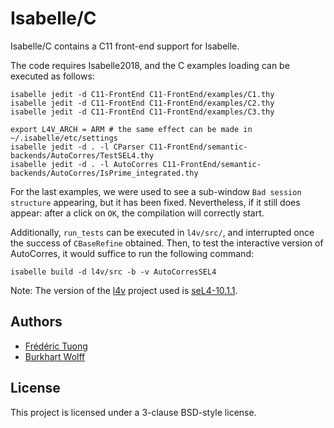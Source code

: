 # Isabelle/C

Isabelle/C contains a C11 front-end support for Isabelle.

The code requires Isabelle2018, and the C examples loading can be executed as
follows:

```console
isabelle jedit -d C11-FrontEnd C11-FrontEnd/examples/C1.thy
isabelle jedit -d C11-FrontEnd C11-FrontEnd/examples/C2.thy
isabelle jedit -d C11-FrontEnd C11-FrontEnd/examples/C3.thy
```

```console
export L4V_ARCH = ARM # the same effect can be made in ~/.isabelle/etc/settings
isabelle jedit -d . -l CParser C11-FrontEnd/semantic-backends/AutoCorres/TestSEL4.thy
isabelle jedit -d . -l AutoCorres C11-FrontEnd/semantic-backends/AutoCorres/IsPrime_integrated.thy
```

For the last examples, we were used to see a sub-window ``Bad session
structure`` appearing, but it has been fixed. Nevertheless, if it still does
appear: after a click on ``OK``, the compilation will correctly start.

Additionally, ``run_tests`` can be executed in ``l4v/src/``, and interrupted
once the success of ``CBaseRefine`` obtained. Then, to test the interactive
version of AutoCorres, it would suffice to run the following command:
```console
isabelle build -d l4v/src -b -v AutoCorresSEL4
```

Note: The version of the [l4v](https://github.com/seL4/l4v/) project used is
[seL4-10.1.1](https://github.com/seL4/l4v/releases/tag/seL4-10.1.1).

## Authors
* [Frédéric Tuong](https://www.lri.fr/~ftuong/)
* [Burkhart Wolff](https://www.lri.fr/~wolff/)

## License
This project is licensed under a 3-clause BSD-style license.
